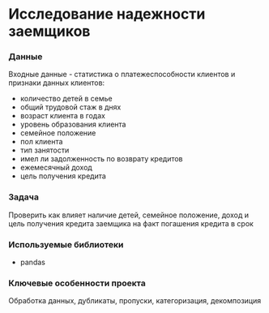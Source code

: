 # Исследование надежности заемщиков

### Данные

Входные данные - статистика о платежеспособности клиентов и признаки данных клиентов:
- количество детей в семье
- общий трудовой стаж в днях
- возраст клиента в годах
- уровень образования клиента
- семейное положение
- пол клиента
- тип занятости
- имел ли задолженность по возврату кредитов
- ежемесячный доход
- цель получения кредита

### Задача

Проверить как влияет наличие детей, семейное положение, доход и цель получения кредита заемщика на факт погашения кредита в срок

### Используемые библиотеки

- pandas

### Ключевые особенности проекта

Обработка данных, дубликаты, пропуски, категоризация, декомпозиция 